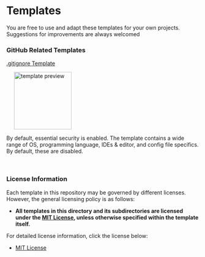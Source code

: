 <h1>Templates</h1>
<p>You are free to use and adapt these templates for your own projects. Suggestions for improvements are always welcomed</p>

<h3>GitHub Related Templates</h3>
<div>
    <p>
        <a href="https://github.com/D-3-X/Rodent-REPO/tree/main/templates/git/.gitignore">.gitignore Template</a>
    </p>
    <img src="https://github.com/user-attachments/assets/58abdc65-829d-4ff4-83f6-0d36668c4ed5" alt="template preview" width="150" style="display:inline-block; vertical-align:middle; margin-left:20px;">
    <p>
        By default, essential security is enabled. The template contains a wide range of OS, programming language, IDEs & editor, and config file specifics. By default, these are disabled.
    </p>
</div>

<br>

<h3>License Information</h3>
<p>Each template in this repository may be governed by different licenses. However, the general licensing policy is as follows:</p>

<ul>
    <li><b>All templates in this directory and its subdirectories are licensed under the <a href="https://github.com/D-3-X/Rodent-Repo/tree/main/licenses/MIT_License.txt">MIT License</a>, unless otherwise specified within the template itself.</b></li>
</ul>

<p>For detailed license information, click the license below:</p>

<ul>
    <li><a href="https://github.com/D-3-X/Rodent-Repo/tree/main/licenses/MIT_License.txt">MIT License</a></li>
</ul>

